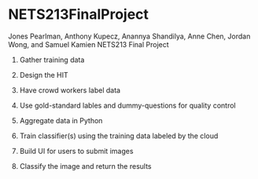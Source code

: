 # NETS213FinalProject
Jones Pearlman, Anthony Kupecz, Anannya Shandilya, Anne Chen, Jordan Wong, and Samuel Kamien NETS213 Final Project

1. Gather training data

2. Design the HIT

3. Have crowd workers label data

4. Use gold-standard lables and dummy-questions for quality control

5. Aggregate data in Python

6. Train classifier(s) using the training data labeled by the cloud

7. Build UI for users to submit images

8. Classify the image and return the results
